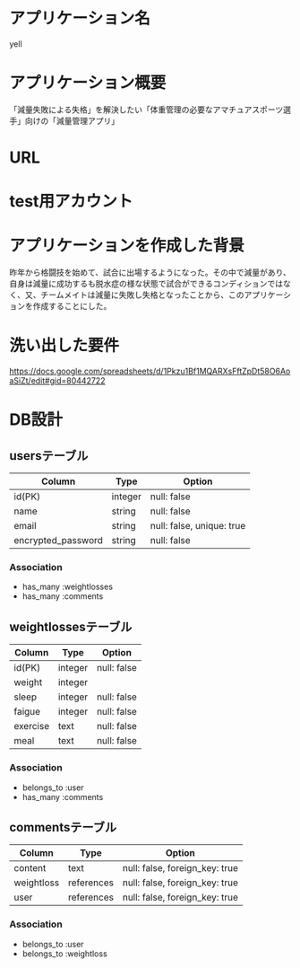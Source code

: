 # アプリケーション名
yell

# アプリケーション概要
「減量失敗による失格」を解決したい「体重管理の必要なアマチュアスポーツ選手」向けの「減量管理アプリ」

# URL

# test用アカウント

# アプリケーションを作成した背景
昨年から格闘技を始めて、試合に出場するようになった。その中で減量があり、自身は減量に成功するも脱水症の様な状態で試合ができるコンディションではなく、又、チームメイトは減量に失敗し失格となったことから、このアプリケーションを作成することにした。

# 洗い出した要件
https://docs.google.com/spreadsheets/d/1Pkzu1Bf1MQARXsFftZpDt58O6AoaSiZt/edit#gid=80442722

# DB設計
## usersテーブル
| Column | Type | Option |
|-|-|-|
| id(PK) | integer | null: false |      
| name | string | null: false |
| email | string | null: false, unique: true |
| encrypted_password | string | null: false |

### Association
- has_many :weightlosses
- has_many :comments 

## weightlossesテーブル
 Column | Type | Option |
|-|-|-|
| id(PK) | integer | null: false |
| weight | integer 
| sleep | integer | null: false |
| faigue | integer | null: false |
| exercise | text | null: false |
| meal | text | null: false |


### Association
- belongs_to :user
- has_many :comments


## commentsテーブル
 Column | Type | Option |
|-|-|-|
| content   | text       | null: false, foreign_key: true |
| weightloss | references | null: false, foreign_key: true |
| user      | references | null: false, foreign_key: true |

### Association
- belongs_to :user
- belongs_to :weightloss




